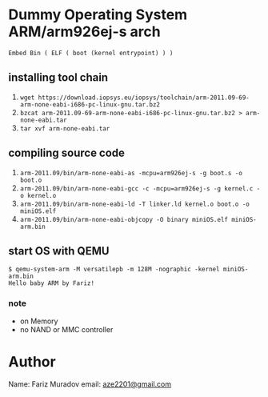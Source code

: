 # Dummy Operating System ARM/arm926ej-s arch

`Embed Bin ( ELF ( boot (kernel entrypoint) ) )`

## installing tool chain
1. `wget https://download.iopsys.eu/iopsys/toolchain/arm-2011.09-69-arm-none-eabi-i686-pc-linux-gnu.tar.bz2`
2. `bzcat arm-2011.09-69-arm-none-eabi-i686-pc-linux-gnu.tar.bz2 > arm-none-eabi.tar`
3. `tar xvf arm-none-eabi.tar`

## compiling source code

1. `arm-2011.09/bin/arm-none-eabi-as -mcpu=arm926ej-s -g boot.s -o boot.o `
2. `arm-2011.09/bin/arm-none-eabi-gcc -c -mcpu=arm926ej-s -g kernel.c -o kernel.o`
3. `arm-2011.09/bin/arm-none-eabi-ld -T linker.ld kernel.o boot.o -o miniOS.elf`
4. `arm-2011.09/bin/arm-none-eabi-objcopy -O binary miniOS.elf miniOS-arm.bin`

## start OS with QEMU

```
$ qemu-system-arm -M versatilepb -m 128M -nographic -kernel miniOS-arm.bin
Hello baby ARM by Fariz!

```
### note

* on Memory
* no NAND or MMC controller


# Author

Name:  Fariz Muradov
email: aze2201@gmail.com
